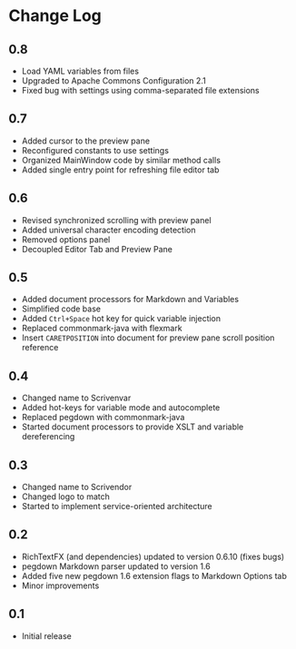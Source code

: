 # Change Log

## 0.8

- Load YAML variables from files
- Upgraded to Apache Commons Configuration 2.1
- Fixed bug with settings using comma-separated file extensions

## 0.7

- Added cursor to the preview pane
- Reconfigured constants to use settings
- Organized MainWindow code by similar method calls
- Added single entry point for refreshing file editor tab

## 0.6

- Revised synchronized scrolling with preview panel
- Added universal character encoding detection
- Removed options panel
- Decoupled Editor Tab and Preview Pane

## 0.5

- Added document processors for Markdown and Variables
- Simplified code base
- Added `Ctrl+Space` hot key for quick variable injection
- Replaced commonmark-java with flexmark
- Insert `CARETPOSITION` into document for preview pane scroll position reference

## 0.4

- Changed name to Scrivenvar
- Added hot-keys for variable mode and autocomplete
- Replaced pegdown with commonmark-java
- Started document processors to provide XSLT and variable dereferencing

## 0.3

- Changed name to Scrivendor
- Changed logo to match
- Started to implement service-oriented architecture

## 0.2

- RichTextFX (and dependencies) updated to version 0.6.10 (fixes bugs)
- pegdown Markdown parser updated to version 1.6
- Added five new pegdown 1.6 extension flags to Markdown Options tab
- Minor improvements

## 0.1

- Initial release